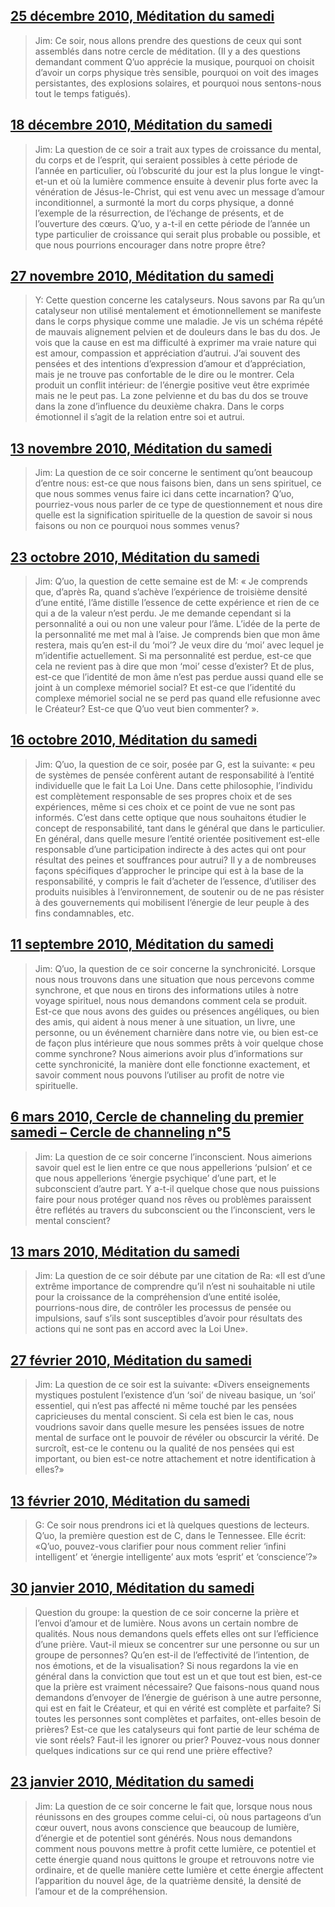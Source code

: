 ## [25 décembre 2010, Méditation du samedi](fr/2010/2010_1225)


> Jim: Ce soir, nous allons prendre des questions de ceux qui sont assemblés dans notre cercle de méditation. (Il y a des questions demandant comment Q’uo apprécie la musique, pourquoi on choisit d’avoir un corps physique très sensible, pourquoi on voit des images persistantes, des explosions solaires, et pourquoi nous sentons-nous tout le temps fatigués).

[<i class="fas fa-file-pdf"></i>](http://llresearch.org/transcripts/issues/2010_french/2010_1225.pdf) [<i class="fas fa-external-link-alt"></i>](http://llresearch.org/transcripts/issues/2010_french/2010_1225.aspx)
 

## [18 décembre 2010, Méditation du samedi](fr/2010/2010_1218)


> Jim: La question de ce soir a trait aux types de croissance du mental, du corps et de l’esprit, qui seraient possibles à cette période de l’année en particulier, où l’obscurité du jour est la plus longue le vingt-et-un et où la lumière commence ensuite à devenir plus forte avec la vénération de Jésus-le-Christ, qui est venu avec un message d’amour inconditionnel, a surmonté la mort du corps physique, a donné l’exemple de la résurrection, de l’échange de présents, et de l’ouverture des cœurs. Q’uo, y a-t-il en cette période de l’année un type particulier de croissance qui serait plus probable ou possible, et que nous pourrions encourager dans notre propre être?

[<i class="fas fa-file-pdf"></i>](http://llresearch.org/transcripts/issues/2010_french/2010_1218.pdf) [<i class="fas fa-external-link-alt"></i>](http://llresearch.org/transcripts/issues/2010_french/2010_1218.aspx)
 

## [27 novembre 2010, Méditation du samedi](fr/2010/2010_1127)


> Y: Cette question concerne les catalyseurs. Nous savons par Ra qu’un catalyseur non utilisé mentalement et émotionnellement se manifeste dans le corps physique comme une maladie. Je vis un schéma répété de mauvais alignement pelvien et de douleurs dans le bas du dos. Je vois que la cause en est ma difficulté à exprimer ma vraie nature qui est amour, compassion et appréciation d’autrui. J’ai souvent des pensées et des intentions d’expression d’amour et d’appréciation, mais je ne trouve pas confortable de le dire ou le montrer. Cela produit un conflit intérieur: de l’énergie positive veut être exprimée mais ne le peut pas. La zone pelvienne et du bas du dos se trouve dans la zone d’influence du deuxième chakra. Dans le corps émotionnel il s’agit de la relation entre soi et autrui.

[<i class="fas fa-file-pdf"></i>](http://llresearch.org/transcripts/issues/2010_french/2010_1127.pdf) [<i class="fas fa-external-link-alt"></i>](http://llresearch.org/transcripts/issues/2010_french/2010_1127.aspx)
 

## [13 novembre 2010, Méditation du samedi](fr/2010/2010_1113)


> Jim: La question de ce soir concerne le sentiment qu’ont beaucoup d’entre nous: est-ce que nous faisons bien, dans un sens spirituel, ce que nous sommes venus faire ici dans cette incarnation? Q’uo, pourriez-vous nous parler de ce type de questionnement et nous dire quelle est la signification spirituelle de la question de savoir si nous faisons ou non ce pourquoi nous sommes venus?

[<i class="fas fa-file-pdf"></i>](http://llresearch.org/transcripts/issues/2010_french/2010_1113.pdf) [<i class="fas fa-external-link-alt"></i>](http://llresearch.org/transcripts/issues/2010_french/2010_1113.aspx)
 

## [23 octobre 2010, Méditation du samedi](fr/2010/2010_1023)


> Jim: Q’uo, la question de cette semaine est de M: « Je comprends que, d’après Ra, quand s’achève l’expérience de troisième densité d’une entité, l’âme distille l’essence de cette expérience et rien de ce qui a de la valeur n’est perdu. Je me demande cependant si la personnalité a oui ou non une valeur pour l’âme. L’idée de la perte de la personnalité me met mal à l’aise. Je comprends bien que mon âme restera, mais qu’en est-il du ‘moi’? Je veux dire du ‘moi’ avec lequel je m’identifie actuellement. Si ma personnalité est perdue, est-ce que cela ne revient pas à dire que mon ‘moi’ cesse d’exister? Et de plus, est-ce que l’identité de mon âme n’est pas perdue aussi quand elle se joint à un complexe mémoriel social? Et est-ce que l’identité du complexe mémoriel social ne se perd pas quand elle refusionne avec le Créateur? Est-ce que Q’uo veut bien commenter? ».

[<i class="fas fa-file-pdf"></i>](http://llresearch.org/transcripts/issues/2010_french/2010_1023.pdf) [<i class="fas fa-external-link-alt"></i>](http://llresearch.org/transcripts/issues/2010_french/2010_1023.aspx)
 

## [16 octobre 2010, Méditation du samedi](fr/2010/2010_1016)


> Jim: Q’uo, la question de ce soir, posée par G, est la suivante: « peu de systèmes de pensée confèrent autant de responsabilité à l’entité individuelle que le fait La Loi Une. Dans cette philosophie, l’individu est complètement responsable de ses propres choix et de ses expériences, même si ces choix et ce point de vue ne sont pas informés. C’est dans cette optique que nous souhaitons étudier le concept de responsabilité, tant dans le général que dans le particulier. En général, dans quelle mesure l’entité orientée positivement est-elle responsable d’une participation indirecte à des actes qui ont pour résultat des peines et souffrances pour autrui? Il y a de nombreuses façons spécifiques d’approcher le principe qui est à la base de la responsabilité, y compris le fait d’acheter de l’essence, d’utiliser des produits nuisibles à l’environnement, de soutenir ou de ne pas résister à des gouvernements qui mobilisent l’énergie de leur peuple à des fins condamnables, etc.

[<i class="fas fa-file-pdf"></i>](http://llresearch.org/transcripts/issues/2010_french/2010_1016.pdf) [<i class="fas fa-external-link-alt"></i>](http://llresearch.org/transcripts/issues/2010_french/2010_1016.aspx)
 

## [11 septembre 2010, Méditation du samedi](fr/2010/2010_0911)


> Jim: Q’uo, la question de ce soir concerne la synchronicité. Lorsque nous nous trouvons dans une situation que nous percevons comme synchrone, et que nous en tirons des informations utiles à notre voyage spirituel, nous nous demandons comment cela se produit. Est-ce que nous avons des guides ou présences angéliques, ou bien des amis, qui aident à nous mener à une situation, un livre, une personne, ou un événement charnière dans notre vie, ou bien est-ce de façon plus intérieure que nous sommes prêts à voir quelque chose comme synchrone? Nous aimerions avoir plus d’informations sur cette synchronicité, la manière dont elle fonctionne exactement, et savoir comment nous pouvons l’utiliser au profit de notre vie spirituelle.

[<i class="fas fa-file-pdf"></i>](http://llresearch.org/transcripts/issues/2010_french/2010_0911.pdf) [<i class="fas fa-external-link-alt"></i>](http://llresearch.org/transcripts/issues/2010_french/2010_0911.aspx)
 

## [6 mars 2010, Cercle de channeling du premier samedi – Cercle de channeling n°5](fr/2010/2010_0306)


> Jim: La question de ce soir concerne l’inconscient. Nous aimerions savoir quel est le lien entre ce que nous appellerions ‘pulsion’ et ce que nous appellerions ‘énergie psychique’ d’une part, et le subconscient d’autre part. Y a-t-il quelque chose que nous puissions faire pour nous protéger quand nos rêves ou problèmes paraissent être reflétés au travers du subconscient ou the l’inconscient, vers le mental conscient?

[<i class="fas fa-file-pdf"></i>](http://llresearch.org/transcripts/issues/2010_french/2010_0306.pdf) [<i class="fas fa-external-link-alt"></i>](http://llresearch.org/transcripts/issues/2010_french/2010_0306.aspx)
 

## [13 mars 2010, Méditation du samedi](fr/2010/2010_0313)


> Jim: La question de ce soir débute par une citation de Ra: «Il est d’une extrême importance de comprendre qu’il n’est ni souhaitable ni utile pour la croissance de la compréhension d’une entité isolée, pourrions-nous dire, de contrôler les processus de pensée ou impulsions, sauf s’ils sont susceptibles d’avoir pour résultats des actions qui ne sont pas en accord avec la Loi Une».

[<i class="fas fa-file-pdf"></i>](http://llresearch.org/transcripts/issues/2010_french/2010_0313.pdf) [<i class="fas fa-external-link-alt"></i>](http://llresearch.org/transcripts/issues/2010_french/2010_0313.aspx)
 

## [27 février 2010, Méditation du samedi](fr/2010/2010_0227)


> Jim: La question de ce soir est la suivante: «Divers enseignements mystiques postulent l’existence d’un ‘soi’ de niveau basique, un ‘soi’ essentiel, qui n’est pas affecté ni même touché par les pensées capricieuses du mental conscient. Si cela est bien le cas, nous voudrions savoir dans quelle mesure les pensées issues de notre mental de surface ont le pouvoir de révéler ou obscurcir la vérité. De surcroît, est-ce le contenu ou la qualité de nos pensées qui est important, ou bien est-ce notre attachement et notre identification à elles?»

[<i class="fas fa-file-pdf"></i>](http://llresearch.org/transcripts/issues/2010_french/2010_0227.pdf) [<i class="fas fa-external-link-alt"></i>](http://llresearch.org/transcripts/issues/2010_french/2010_0227.aspx)
 

## [13 février 2010, Méditation du samedi](fr/2010/2010_0213)


> G: Ce soir nous prendrons ici et là quelques questions de lecteurs. Q’uo, la première question est de C, dans le Tennessee. Elle écrit: «Q’uo, pouvez-vous clarifier pour nous comment relier ‘infini intelligent’ et ‘énergie intelligente’ aux mots ‘esprit’ et ‘conscience’?»

[<i class="fas fa-file-pdf"></i>](http://llresearch.org/transcripts/issues/2010_french/2010_0213.pdf) [<i class="fas fa-external-link-alt"></i>](http://llresearch.org/transcripts/issues/2010_french/2010_0213.aspx)
 

## [30 janvier 2010, Méditation du samedi](fr/2010/2010_0130)


> Question du groupe: la question de ce soir concerne la prière et l’envoi d’amour et de lumière. Nous avons un certain nombre de qualités. Nous nous demandons quels effets elles ont sur l’efficience d’une prière. Vaut-il mieux se concentrer sur une personne ou sur un groupe de personnes? Qu’en est-il de l’effectivité de l’intention, de nos émotions, et de la visualisation? Si nous regardons la vie en général dans la conviction que tout est un et que tout est bien, est-ce que la prière est vraiment nécessaire? Que faisons-nous quand nous demandons d’envoyer de l’énergie de guérison à une autre personne, qui est en fait le Créateur, et qui en vérité est complète et parfaite? Si toutes les personnes sont complètes et parfaites, ont-elles besoin de prières? Est-ce que les catalyseurs qui font partie de leur schéma de vie sont réels? Faut-il les ignorer ou prier? Pouvez-vous nous donner quelques indications sur ce qui rend une prière effective?

[<i class="fas fa-file-pdf"></i>](http://llresearch.org/transcripts/issues/2010_french/2010_0130.pdf) [<i class="fas fa-external-link-alt"></i>](http://llresearch.org/transcripts/issues/2010_french/2010_0130.aspx)
 

## [23 janvier 2010, Méditation du samedi](fr/2010/2010_0123)


> Jim: La question de ce soir concerne le fait que, lorsque nous nous réunissons en des groupes comme celui-ci, où nous partageons d’un cœur ouvert, nous avons conscience que beaucoup de lumière, d’énergie et de potentiel sont générés. Nous nous demandons comment nous pouvons mettre à profit cette lumière, ce potentiel et cette énergie quand nous quittons le groupe et retrouvons notre vie ordinaire, et de quelle manière cette lumière et cette énergie affectent l’apparition du nouvel âge, de la quatrième densité, la densité de l’amour et de la compréhension.

[<i class="fas fa-file-pdf"></i>](http://llresearch.org/transcripts/issues/2010_french/2010_0123.pdf) [<i class="fas fa-external-link-alt"></i>](http://llresearch.org/transcripts/issues/2010_french/2010_0123.aspx)
 